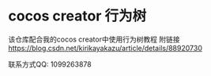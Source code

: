 # cocos creator 行为树
该仓库配合我的cocos creator中使用行为树教程
附链接 https://blog.csdn.net/kirikayakazu/article/details/88920730

联系方式QQ: 1099263878
